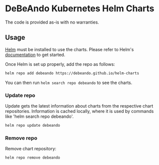 # DeBeAndo Kubernetes Helm Charts

The code is provided as-is with no warranties.

## Usage

[Helm](https://helm.sh) must be installed to use the charts.
Please refer to Helm's [documentation](https://helm.sh/docs/) to get started.

Once Helm is set up properly, add the repo as follows:

```bash
helm repo add debeando https://debeando.github.io/helm-charts
```

You can then run `helm search repo debeando` to see the charts.

### Update repo

Update gets the latest information about charts from the respective chart repositories. Information is cached locally, where it is used by commands like 'helm search repo debeando'.

```bash
helm repo update debeando
```

### Remove repo

Remove chart repository:

```bash
helm repo remove debeando
```
